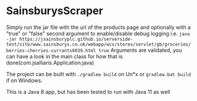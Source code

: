 # SainsburysScraper

Simply run the jar file with the url of the products page and optionally with a "true" or "false" second argument to 
enable/disable debug logging i.e. `java -jar https://jsainsburyplc.github.io/serverside-test/site/www.sainsburys.co.uk/webapp/wcs/stores/servlet/gb/groceries/berries-cherries-currants6039.html true`
Arguments are validated, you can have a look in the main class for how that is done(com.jsalliaris.Application.java)

The project can be built with `./gradlew build` on Un*x or `gradlew.bat build` if on Windows.

This is a Java 8 app, but has been tested to run with Java 11 as well
